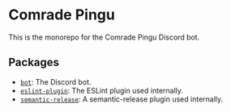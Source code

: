 # Comrade Pingu

This is the monorepo for the Comrade Pingu Discord bot.

## Packages

- [`bot`](./packages/bot): The Discord bot.
- [`eslint-plugin`](./packages/eslint-plugin): The ESLint plugin used
internally.
- [`semantic-release`](./packages/semantic-release): A semantic-release plugin
used internally.
